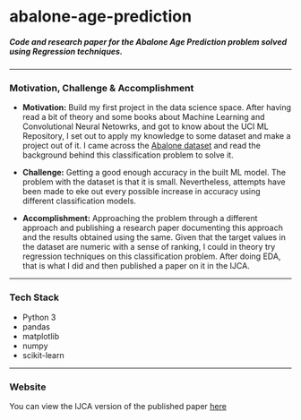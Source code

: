 # abalone-age-prediction
<h5>Code and research paper for the Abalone Age Prediction problem solved using Regression techniques.</h5>

-----------------------------------------
### Motivation, Challenge & Accomplishment

* **Motivation:** Build my first project in the data science space. After having read a bit of theory and some books about Machine Learning and Convolutional Neural Netowrks, and
got to know about the UCI ML Repository, I set out to apply my knowledge to some dataset and make a project out of it. I came across the [Abalone dataset](http://archive.ics.uci.edu/ml/datasets/Abalone) and
read the background behind this classification problem to solve it.

* **Challenge:** Getting a good enough accuracy in the built ML model. The problem with the dataset is that it is small. Nevertheless, attempts have been made to eke out every
possible increase in accuracy using different classification models.

* **Accomplishment:** Approaching the problem through a different approach and publishing a research paper documenting this approach and the results obtained using the same. Given
that the target values in the dataset are numeric with a sense of ranking, I could in theory try regression techniques on this classification problem. After doing EDA, that is what
I did and then published a paper on it in the IJCA.

***

### Tech Stack

* Python 3
* pandas
* matplotlib
* numpy
* scikit-learn

***

### Website 

You can view the IJCA version of the published paper [here](https://www.ijcaonline.org/archives/volume178/number50/30895-2019919425)
